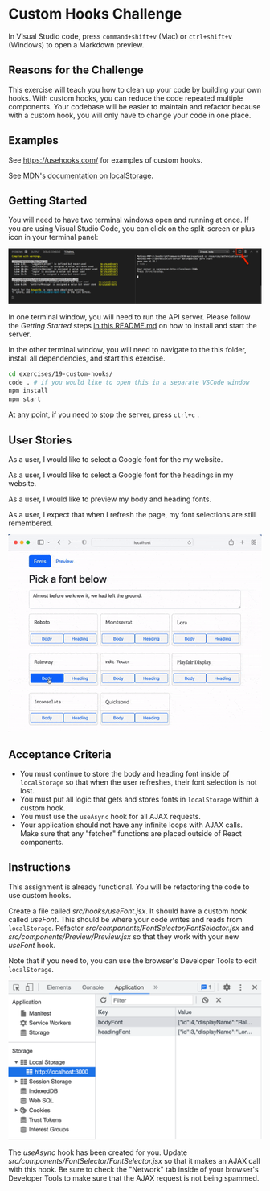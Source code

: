 # Custom Hooks Challenge

In Visual Studio code, press `command+shift+v` (Mac) or `ctrl+shift+v` (Windows) to open a Markdown preview.

## Reasons for the Challenge

This exercise will teach you how to clean up your code by building your own hooks. With custom hooks, you can reduce the code repeated multiple components. Your codebase will be easier to maintain and refactor because with a custom hook, you will only have to change your code in one place.

## Examples

See https://usehooks.com/ for examples of custom hooks.

See [MDN's documentation on localStorage](https://developer.mozilla.org/en-US/docs/Web/API/Window/localStorage).

## Getting Started

You will need to have two terminal windows open and running at once. If you are using Visual Studio Code, you can click on the split-screen or plus icon in your terminal panel:

![Split screen icon in Visual Studio code](../../authorization-server/two-terminals.png)

In one terminal window, you will need to run the API server. Please follow the _Getting Started_ steps [in this README.md](../../authorization-server/README.md) on how to install and start the server.

In the other terminal window, you will need to navigate to the this folder, install all dependencies, and start this exercise.

```bash
cd exercises/19-custom-hooks/
code . # if you would like to open this in a separate VSCode window
npm install
npm start
```

At any point, if you need to stop the server, press `ctrl+c` .

## User Stories

As a user, I would like to select a Google font for the my website.

As a user, I would like to select a Google font for the headings in my website.

As a user, I would like to preview my body and heading fonts.

As a user, I expect that when I refresh the page, my font selections are still remembered.

![A demo of this exercise](./custom-hooks-demo.gif)

## Acceptance Criteria

- You must continue to store the body and heading font inside of `localStorage` so that when the user refreshes, their font selection is not lost.
- You must put all logic that gets and stores fonts in `localStorage` within a custom hook.
- You must use the `useAsync` hook for all AJAX requests.
- Your application should not have any infinite loops with AJAX calls. Make sure that any "fetcher" functions are placed outside of React components.

## Instructions

This assignment is already functional. You will be refactoring the code to use custom hooks.

Create a file called _src/hooks/useFont.jsx_. It should have a custom hook called _useFont_. This should be where your code writes and reads from `localStorage`. Refactor _src/components/FontSelector/FontSelector.jsx_ and _src/components/Preview/Preview.jsx_ so that they work with your new _useFont_ hook.

Note that if you need to, you can use the browser's Developer Tools to edit `localStorage`.

![Click on the "Application" tab and select "Local Storage"](./fonts-in-localstorage.png)

The _useAsync_ hook has been created for you. Update _src/components/FontSelector/FontSelector.jsx_ so that it makes an AJAX call with this hook. Be sure to check the "Network" tab inside of your browser's Developer Tools to make sure that the AJAX request is not being spammed.

